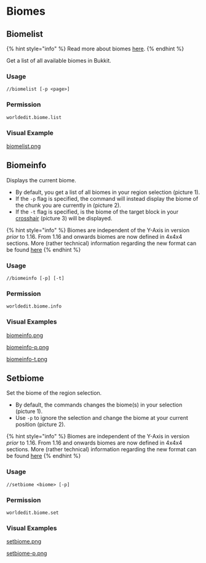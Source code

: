 # Biomes
## Biomelist

{% hint style="info" %}
Read more about biomes [here](https://minecraft.gamepedia.com/Biome).
{% endhint %}

Get a list of all available biomes in Bukkit.

### Usage
`//biomelist [-p <page>]`

### Permission
`worldedit.biome.list`

### Visual Example

[biomelist.png](https://i.imgur.com/mvdiNnQ.png)

## Biomeinfo

Displays the current biome.

* By default, you get a list of all biomes in your region selection (picture 1).
* If the `-p` flag is specified, the command will instead display the biome of the chunk you are currently in (picture 2).
* If the `-t` flag is specified, is the biome of the target block in your [crosshair](https://minecraft.gamepedia.com/File:HUD_example.png) (picture 3) will be displayed.

{% hint style="info" %}
Biomes are independent of the Y-Axis in version *prior* to 1.16. From 1.16 and onwards biomes are now defined in 4x4x4 sections. More (rather technical) information regarding the new format can be found [here](https://wiki.vg/Protocol#Chunk_Data)
{% endhint %}

### Usage
`//biomeinfo [-p] [-t]`

### Permission
`worldedit.biome.info`

### Visual Examples

[biomeinfo.png](https://i.imgur.com/PxB1JOG.png)

[biomeinfo-p.png](https://i.imgur.com/I2hD28o.png)

[biomeinfo-t.png](https://i.imgur.com/R5G8XP9.png)

## Setbiome

Set the biome of the region selection.

* By default, the commands changes the biome(s) in your selection (picture 1).
* Use `-p` to ignore the selection and change the biome at your current position (picture 2).

{% hint style="info" %}
Biomes are independent of the Y-Axis in version *prior* to 1.16. From 1.16 and onwards biomes are now defined in 4x4x4 sections. More (rather technical) information regarding the new format can be found [here](https://wiki.vg/Protocol#Chunk_Data)
{% endhint %}

### Usage
`//setbiome <biome> [-p]`

### Permission
`worldedit.biome.set`

### Visual Examples

[setbiome.png](https://i.imgur.com/ut2Im7O.png)

[setbiome-p.png](https://i.imgur.com/MxdpUFK.png)